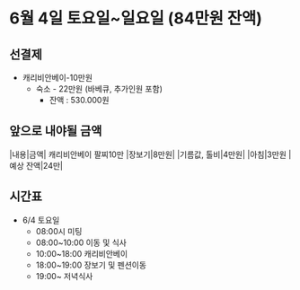 # 6월 4일 토요일~일요일 (84만원 잔액)

## 선결제
- 캐리비안베이-10만원
  - 숙소 - 22만원 (바베큐, 추가인원 포함)
    - 잔액 : 530.000원
    
## 앞으로 내야될 금액   
|내용|금액|
캐리비안베이 팔찌10만
|장보기|8만원|
|기름값, 톨비|4만원|
|아침|3만원
|예상 잔액|24만|


## 시간표
- 6/4 토요일 
  - 08:00시 미팅
  - 08:00~10:00 이동 및 식사
  - 10:00~18:00 캐리비안베이
  - 18:00~19:00 장보기 및 펜션이동
  - 19:00~ 저녁식사
